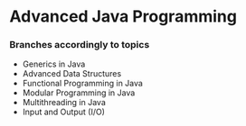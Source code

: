 # Advanced Java Programming

### Branches accordingly to topics

* Generics in Java
* Advanced Data Structures
* Functional Programming in Java
* Modular Programming in Java
* Multithreading in Java
* Input and Output (I/O)